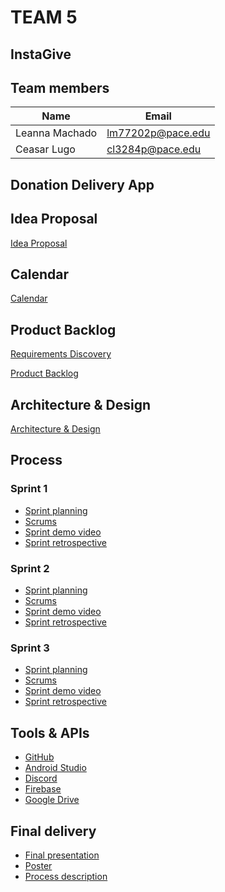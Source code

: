 # TEAM 5

## InstaGive

## Team members

| Name  | Email |
| ------------- | ------------- |
| Leanna Machado |  [lm77202p@pace.edu](mailto:lm77202p@pace.edu) |
| Ceasar Lugo | [cl3284p@pace.edu](mailto:cl3284p@pace.edu) |

## Donation Delivery App

## Idea Proposal
[Idea Proposal](https://docs.google.com/document/d/1OlauvMVb_RuM6WRmo24Toe3s6CLUxb4O/edit?usp=sharing&ouid=104226649781356370789&rtpof=true&sd=true)

## Calendar
[Calendar](https://calendar.google.com/calendar/u/0?cid=aXZoMmU3NjhzMjRkdGlxZWYwcXZvbzhxcjBAZ3JvdXAuY2FsZW5kYXIuZ29vZ2xlLmNvbQ)

## Product Backlog
[Requirements Discovery](https://docs.google.com/document/d/1g7a5I9Z5XoRkpsq6Hd7dqEGTmPoS_RKE/edit?usp=sharing&ouid=104226649781356370789&rtpof=true&sd=true)

[Product Backlog](https://docs.google.com/spreadsheets/d/1mZyLCKUbVGbjoeYFcOHvxQBhpQpaeleSNZBySZJPy2Q/edit?usp=sharing)

## Architecture & Design
[Architecture & Design](https://docs.google.com/document/d/19ueWdZD3511wUXY9D8YRrDogV3UnTT2jLdhnIICoJjg/edit?usp=sharing)

## Process

### Sprint 1

* [Sprint planning](https://github.com/paceuniversity/cs389f2022team5/blob/main/SprintPlanning.md)
* [Scrums](https://github.com/paceuniversity/cs389f2022team5/blob/main/Sprint1Scrums.md)
* [Sprint demo video]()
* [Sprint retrospective]()

### Sprint 2

* [Sprint planning](https://github.com/paceuniversity/cs389f2022team5/blob/main/Sprint2Planning.md)
* [Scrums]()
* [Sprint demo video]()
* [Sprint retrospective]()

### Sprint 3

* [Sprint planning](https://github.com/paceuniversity/cs389f2022team5/blob/main/Sprint3Planning.md)
* [Scrums]()
* [Sprint demo video]()
* [Sprint retrospective]()

## Tools & APIs

* [GitHub](https://github.com/)
* [Android Studio](https://developer.android.com/studio)
* [Discord](https://discord.com/)
* [Firebase](https://firebase.google.com/)
* [Google Drive](https://www.google.com/drive/)

## Final delivery

* [Final presentation]()
* [Poster]()
* [Process description]()



